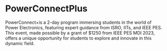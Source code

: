 # PowerConnectPlus

PowerConnect+is a 2-day program immersing students in the world of Power Electronics, featuring expert guidance from ISRO, IITs, and IEEE PES. This event, made possible by a grant of $1250 from IEEE PES MDI 2023, offers a unique opportunity for students to explore and innovate in this dynamic field.
